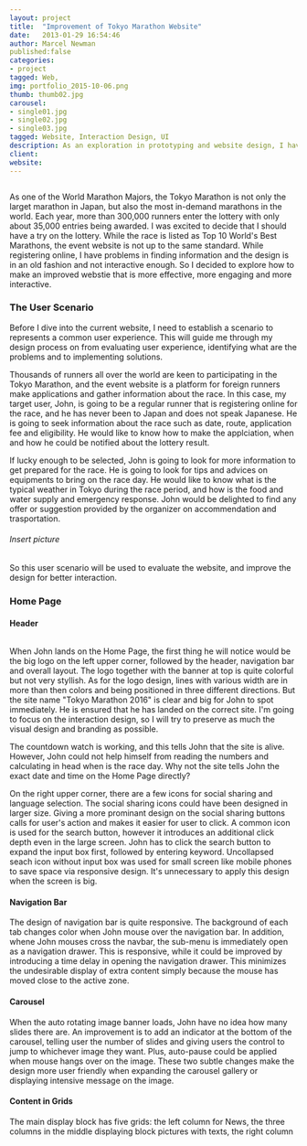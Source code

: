 ```yaml
---
layout: project
title:  "Improvement of Tokyo Marathon Website"
date:   2013-01-29 16:54:46
author: Marcel Newman
published:false
categories:
- project
tagged: Web,
img: portfolio_2015-10-06.png
thumb: thumb02.jpg
carousel:
- single01.jpg
- single02.jpg
- single03.jpg
tagged: Website, Interaction Design, UI
description: As an exploration in prototyping and website design, I have been working on the redesign of the website for Tokyo Marathon. Thoroughly challenging thinking through the wireframing and prototyping but ultimately rewarding.
client: 
website: 
---
```

<div class="img_row">
    <img class="col one" src="{{ site.baseurl }}/assets/img/blog/2015-10-06/mockup01.jpg" alt="" title="example image"/>    
</div>


As one of the World Marathon Majors, the Tokyo Marathon is not only the larget marathon in Japan, but also the most in-demand marathons in the world. Each year, more than 300,000 runners enter the lottery with only about 35,000 entries being awarded. I was excited to decide that I should have a try on the lottery. While the race is listed as Top 10 World's Best Marathons, the event website is not up to the same standard. While registering online, I have problems in finding information and the design is in an old fashion and not interactive enough. So I decided to explore how to make an improved webstie that is more effective, more engaging and more interactive.

<h3> The User Scenario </h3>

Before I dive into the current website, I need to establish a scenario to represents a common user experience. This will guide me through my design process on from evaluating user experience, identifying what are the problems and to implementing solutions.

Thousands of runners all over the world are keen to participating in the Tokyo Marathon, and the event website is a platform for foreign runners make applications and gather information about the race. In this case, my target user, John, is going to be a regular runner that is registering online for the race, and he has never been to Japan and does not speak Japanese. He is going to seek information about the race such as date, route, application fee and eligibility. He would like to know how to make the applciation, when and how he could be notified about the lottery result. 

If lucky enough to be selected, John is going to look for more information to get prepared for the race. He is going to look for tips and advices on equipments to bring on the race day. He would like to know what is the typical weather in Tokyo during the race period, and how is the food and water supply and emergency response. John would be delighted to find any offer or suggestion provided by the organizer on accommendation and trasportation. 

<h6> Insert picture </h6>

So this user scenario will be used to evaluate the website, and improve the design for better interaction.

<h3> Home Page </h3>

<h4> Header </h4>

<div class="img_row">
    <img class="col one" src="{{ site.baseurl }}/assets/img/blog/2015-10-06/mockup01.jpg" alt="" title="example image"/>    
</div>

When John lands on the Home Page, the first thing he will notice would be the big logo on the left upper corner, followed by the header, navigation bar and overall layout. The logo together with the banner at top is quite colorful but not very styllish. As for the logo design, lines with various width are in more than then colors and being positioned in three different directions. But the site name "Tokyo Marathon 2016" is clear and big for John to spot immediately. He is ensured that he has landed on the correct site. I'm going to focus on the interaction design, so I will try to preserve as much the visual design and branding as possible.

The countdown watch is working, and this tells John that the site is alive. However, John could not help himself from reading the numbers and calculating in head when is the race day. Why not the site tells John the exact date and time on the Home Page directly?

On the right upper corner, there are a few icons for social sharing and language selection. The social sharing icons could have been designed in larger size. Giving a more prominant design on the social sharing buttons calls for user's action and makes it easier for user to click. A common icon is used for the search button, however it introduces an additional click depth even in the large screen. John has to click the search button to expand the input box first, followed by entering keyword. Uncollapsed seach icon without input box was used for small screen like mobile phones to save space via responsive design. It's unnecessary to apply this design when the screen is big. 

<h4> Navigation Bar </h4>


The design of navigation bar is quite responsive. The background of each tab changes color when John mouse over the navigation bar. In addition, whene John mouses cross the navbar, the sub-menu is immediately open as a navigation drawer. This is responsive, while it could be improved by introducing a time delay in opening the navigation drawer. This minimizes the undesirable display of extra content simply because the mouse has moved close to the active zone. 


<h4> Carousel </h4>
When the auto rotating image banner loads, John have no idea how many slides there are. An improvement is to add an indicator at the bottom of the carousel, telling user the number of slides and giving users the control to jump to whichever image they want. Plus, auto-pause could be applied when mouse hangs over on the image. These two subtle changes make the design more user friendly when expanding the carousel gallery or displaying intensive message on the image. 


<h4> Content in Grids </h4>
The main display block has five grids: the left column for News, the three columns in the middle displaying block pictures with texts, the right column 
























